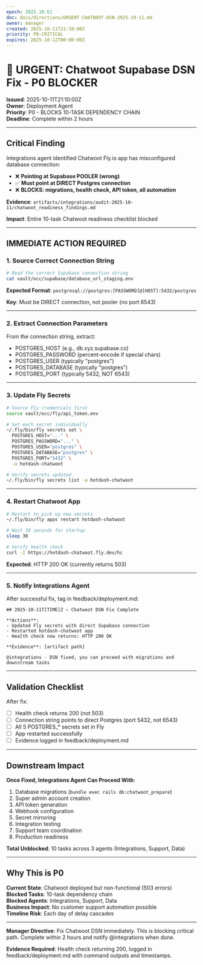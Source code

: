 ```yaml
---
epoch: 2025.10.E1
doc: docs/directions/URGENT-CHATWOOT-DSN-2025-10-11.md
owner: manager
created: 2025-10-11T21:10:00Z
priority: P0-CRITICAL
expires: 2025-10-12T00:00:00Z
---
```

# 🚨 URGENT: Chatwoot Supabase DSN Fix - P0 BLOCKER

**Issued**: 2025-10-11T21:10:00Z  
**Owner**: Deployment Agent  
**Priority**: P0 - BLOCKS 10-TASK DEPENDENCY CHAIN  
**Deadline**: Complete within 2 hours

---

## Critical Finding

Integrations agent identified Chatwoot Fly.io app has misconfigured database connection:
- ❌ **Pointing at Supabase POOLER (wrong)**
- ✅ **Must point at DIRECT Postgres connection**
- ❌ **BLOCKS: migrations, health check, API token, all automation**

**Evidence**: `artifacts/integrations/audit-2025-10-11/chatwoot_readiness_findings.md`

**Impact**: Entire 10-task Chatwoot readiness checklist blocked

---

## IMMEDIATE ACTION REQUIRED

### 1. Source Correct Connection String

```bash
# Read the correct Supabase connection string
cat vault/occ/supabase/database_url_staging.env
```

**Expected Format**: `postgresql://postgres:[PASSWORD]@[HOST]:5432/postgres`

**Key**: Must be DIRECT connection, not pooler (no port 6543)

---

### 2. Extract Connection Parameters

From the connection string, extract:
- POSTGRES_HOST (e.g., db.xyz.supabase.co)
- POSTGRES_PASSWORD (percent-encode if special chars)
- POSTGRES_USER (typically "postgres")
- POSTGRES_DATABASE (typically "postgres")
- POSTGRES_PORT (typically 5432, NOT 6543)

---

### 3. Update Fly Secrets

```bash
# Source Fly credentials first
source vault/occ/fly/api_token.env

# Set each secret individually
~/.fly/bin/fly secrets set \
  POSTGRES_HOST="..." \
  POSTGRES_PASSWORD="..." \
  POSTGRES_USER="postgres" \
  POSTGRES_DATABASE="postgres" \
  POSTGRES_PORT="5432" \
  -a hotdash-chatwoot

# Verify secrets updated
~/.fly/bin/fly secrets list -a hotdash-chatwoot
```

---

### 4. Restart Chatwoot App

```bash
# Restart to pick up new secrets
~/.fly/bin/fly apps restart hotdash-chatwoot

# Wait 30 seconds for startup
sleep 30

# Verify health check
curl -I https://hotdash-chatwoot.fly.dev/hc
```

**Expected**: HTTP 200 OK (currently returns 503)

---

### 5. Notify Integrations Agent

After successful fix, tag in feedback/deployment.md:

```
## 2025-10-11T[TIME]Z — Chatwoot DSN Fix Complete

**Actions**:
- Updated Fly secrets with direct Supabase connection
- Restarted hotdash-chatwoot app
- Health check now returns: HTTP 200 OK

**Evidence**: [artifact path]

@integrations - DSN fixed, you can proceed with migrations and downstream tasks
```

---

## Validation Checklist

After fix:
- [ ] Health check returns 200 (not 503)
- [ ] Connection string points to direct Postgres (port 5432, not 6543)
- [ ] All 5 POSTGRES_* secrets set in Fly
- [ ] App restarted successfully
- [ ] Evidence logged in feedback/deployment.md

---

## Downstream Impact

**Once Fixed, Integrations Agent Can Proceed With**:
1. Database migrations (`bundle exec rails db:chatwoot_prepare`)
2. Super admin account creation
3. API token generation
4. Webhook configuration
5. Secret mirroring
6. Integration testing
7. Support team coordination
8. Production readiness

**Total Unblocked**: 10 tasks across 3 agents (Integrations, Support, Data)

---

## Why This is P0

**Current State**: Chatwoot deployed but non-functional (503 errors)  
**Blocked Tasks**: 10-task dependency chain  
**Blocked Agents**: Integrations, Support, Data  
**Business Impact**: No customer support automation possible  
**Timeline Risk**: Each day of delay cascades

---

**Manager Directive**: Fix Chatwoot DSN immediately. This is blocking critical path. Complete within 2 hours and notify @integrations when done.

**Evidence Required**: Health check returning 200, logged in feedback/deployment.md with command outputs and timestamps.

